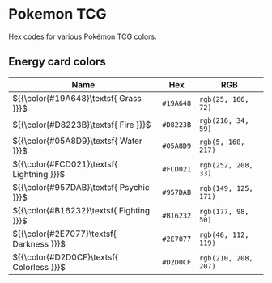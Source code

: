 # Pokemon TCG
Hex codes for various Pokémon TCG colors.


## Energy card colors

| Name                                        | Hex       | RGB                  |
|---------------------------------------------|-----------|----------------------|
| ${{\color{#19A648}\textsf{  Grass \}}}$     | `#19A648` | `rgb(25, 166, 72)`   |
| ${{\color{#D8223B}\textsf{  Fire \}}}$      | `#D8223B` | `rgb(216, 34, 59)`   |
| ${{\color{#05A8D9}\textsf{  Water \}}}$     | `#05A8D9` | `rgb(5, 168, 217)`   |
| ${{\color{#FCD021}\textsf{  Lightning \}}}$ | `#FCD021` | `rgb(252, 208, 33)`  |
| ${{\color{#957DAB}\textsf{  Psychic \}}}$   | `#957DAB` | `rgb(149, 125, 171)` |
| ${{\color{#B16232}\textsf{  Fighting \}}}$  | `#B16232` | `rgb(177, 98, 50)`   |
| ${{\color{#2E7077}\textsf{  Darkness \}}}$  | `#2E7077` | `rgb(46, 112, 119)`  |
| ${{\color{#D2D0CF}\textsf{  Colorless \}}}$ | `#D2D0CF` | `rgb(210, 208, 207)` |
